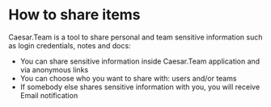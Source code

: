 # How to share items



Caesar.Team is a tool to share personal and team sensitive information such as login credentials, notes and docs:

* You can share sensitive information inside Caesar.Team application and via anonymous links
* You can choose who you want to share with: users and/or teams
* If somebody else shares sensitive information with you, you will receive Email notification

